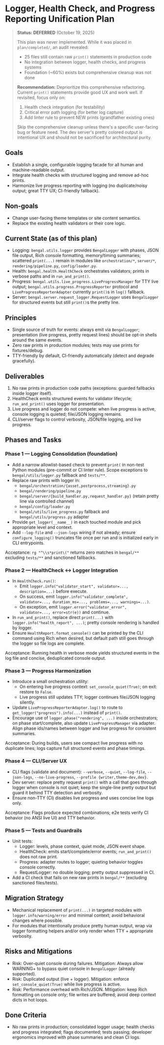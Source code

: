 # Logger, Health Check, and Progress Reporting Unification Plan

> **Status: DEFERRED** (October 19, 2025)
>
> This plan was never implemented. While it was placed in `plan/completed/`, an audit revealed:
> - 25 files still contain raw `print()` statements in production code
> - No integration between logger, health checks, and progress systems
> - Foundation (~60%) exists but comprehensive cleanup was not done
>
> **Recommendation:** Deprioritize this comprehensive refactoring. Current `print()` statements provide good UX and work well. If revisited, focus only on:
> 1. Health check integration (for testability)
> 2. Critical error path logging (for better log capture)
> 3. Add linter rule to prevent NEW prints (grandfather existing ones)
>
> Skip the comprehensive cleanup unless there's a specific user-facing bug or feature need. The dev server's pretty colored output is intentional UX and should not be sacrificed for architectural purity.

## Goals
- Establish a single, configurable logging facade for all human and machine-readable output.
- Integrate health checks with structured logging and remove ad-hoc prints.
- Harmonize live progress reporting with logging (no duplicate/noisy output; great TTY UX; CI-friendly fallback).

## Non-goals
- Change user-facing theme templates or site content semantics.
- Replace the existing health validators or their core logic.

## Current State (as of this plan)
- Logging: `bengal.utils.logger` provides `BengalLogger` with phases, JSON file output, Rich console formatting, memory/timing summaries; scattered `print(...)` remain in modules like `orchestration/*`, `server/*`, `rendering/pipeline.py`, `config/loader.py`.
- Health: `bengal.health.HealthCheck` orchestrates validators; prints in verbose paths and in `run_and_print()`.
- Progress: `bengal.utils.live_progress.LiveProgressManager` for TTY live output; `bengal.utils.progress.ProgressReporter` protocol and `LiveProgressReporterAdapter` currently `print()`s in `log()` fallback.
- Server: `bengal.server.request_logger.RequestLogger` uses `BengalLogger` for structured events but still `print()`s the pretty line.

## Principles
- Single source of truth for events: always emit via `BengalLogger`; presentation (live progress, pretty request lines) should be opt-in shells around the same events.
- Zero raw prints in production modules; tests may use prints for fixtures/debug.
- TTY-friendly by default, CI-friendly automatically (detect and degrade gracefully).

## Deliverables
1) No raw prints in production code paths (exceptions: guarded fallbacks inside logger itself).
2) HealthCheck emits structured events for validator lifecycle; `run_and_print()` uses logger for presentation.
3) Live progress and logger do not compete: when live progress is active, console logging is quieted; file/JSON logging remains.
4) CLI/server flags to control verbosity, JSON/file logging, and live progress.

## Phases and Tasks

### Phase 1 — Logging Consolidation (foundation)
- Add a narrow allowlist-based check to prevent `print(` in non-test Python modules (pre-commit or CI linter rule). Scope exceptions to `bengal/utils/logger.py` fallback and `tests/**`.
- Replace raw prints with logger in:
  - `bengal/orchestration/{asset,postprocess,streaming}.py`
  - `bengal/rendering/pipeline.py`
  - `bengal/server/{build_handler.py,request_handler.py}` (retain pretty line via controlled channel)
  - `bengal/config/loader.py`
  - `bengal/utils/live_progress.py` fallback and `bengal/utils/progress.py` adapter
- Provide `get_logger(__name__)` in each touched module and pick appropriate level and context.
- Add `--log-file` and `--json-logs` wiring if not already; ensure `configure_logging()` truncates file once per run and is initialized early in CLI entrypoints.

Acceptance: `rg "^\\s*print\("` returns zero matches in `bengal/**` excluding `tests/**` and sanctioned fallbacks.

### Phase 2 — HealthCheck ↔ Logger Integration
- In `HealthCheck.run()`:
  - Emit `logger.info("validator_start", validator=..., description=...)` before execute.
  - On success, emit `logger.info("validator_complete", validator=..., duration_ms=..., problems=..., warnings=...)`.
  - On exception, emit `logger.error("validator_error", validator=..., error=str(e))` and continue.
- In `run_and_print()`, replace direct `print(...)` with `logger.info("health_report", ...)`; pretty console rendering is handled by logger.
- Ensure `HealthReport.format_console()` can be printed by the CLI command using Rich when desired, but default path still goes through the logger so file logs are complete.

Acceptance: Running health in verbose mode yields structured events in the log file and concise, deduplicated console output.

### Phase 3 — Progress Harmonization
- Introduce a small orchestration utility:
  - On entering live progress context: `set_console_quiet(True)`; on exit: restore to `False`.
  - Live progress still updates TTY; logger continues file/JSON logging silently.
- Update `LiveProgressReporterAdapter.log()` to route to `get_logger("progress").info(...)` instead of `print()`.
- Encourage use of `logger.phase("rendering", ...)` inside orchestrators; on phase start/complete, also update `LiveProgressManager` via adapter. Align phase ids/names between logger and live progress for consistent summaries.

Acceptance: During builds, users see compact live progress with no duplicate lines; logs capture full structured events and phase timings.

### Phase 4 — CLI/Server UX
- CLI flags (validate and document): `--verbose`, `--quiet`, `--log-file`, `--json-logs`, `--no-live-progress`, `--profile {writer,theme-dev,dev}`.
- Dev server: replace pretty request `print()` with a call that goes through logger when console is not quiet; keep the single-line pretty output but guard it behind TTY detection and verbosity.
- Ensure non-TTY (CI) disables live progress and uses concise line logs only.

Acceptance: Flags produce expected combinations; e2e tests verify CI behavior (no ANSI live UI) and TTY behavior.

### Phase 5 — Tests and Guardrails
- Unit tests:
  - Logger: levels, phase context, quiet mode, JSON event shape.
  - HealthCheck: emits start/complete/error events; `run_and_print()` does not raw print.
  - Progress: adapter routes to logger; quieting behavior toggles console correctly.
  - RequestLogger: no double logging; pretty output suppressed in CI.
- Add a CI check that fails on new raw prints in `bengal/**` (excluding sanctioned files/tests).

## Migration Strategy
- Mechanical replacement of `print(...)` in targeted modules with `logger.info/warning/error` and minimal context; avoid behavioral changes where possible.
- For modules that intentionally produce pretty human output, wrap via logger formatting helpers and/or only render when TTY + appropriate verbosity.

## Risks and Mitigations
- Risk: Over-quiet console during failures. Mitigation: Always allow WARNING+ to bypass quiet console in `BengalLogger` (already supported).
- Risk: Duplicated output (live + logger). Mitigation: enforce `set_console_quiet(True)` while live progress is active.
- Risk: Performance overhead with Rich/JSON. Mitigation: keep Rich formatting on console only; file writes are buffered; avoid deep context dicts in hot loops.

## Done Criteria
- No raw prints in production; consolidated logger usage; health checks and progress integrated; flags documented; tests passing; developer ergonomics improved with phase summaries and clean CI logs.
